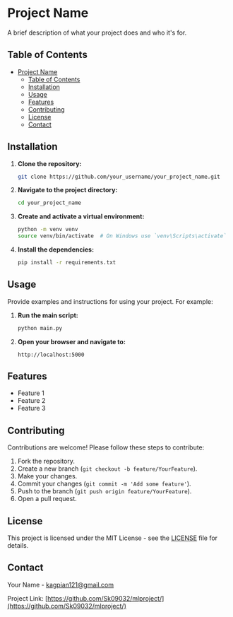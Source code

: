 # Project Name

A brief description of what your project does and who it's for.

## Table of Contents

- [Project Name](#project-name)
  - [Table of Contents](#table-of-contents)
  - [Installation](#installation)
  - [Usage](#usage)
  - [Features](#features)
  - [Contributing](#contributing)
  - [License](#license)
  - [Contact](#contact)

## Installation

1. **Clone the repository:**
    ```bash
    git clone https://github.com/your_username/your_project_name.git
    ```
2. **Navigate to the project directory:**
    ```bash
    cd your_project_name
    ```
3. **Create and activate a virtual environment:**
    ```bash
    python -m venv venv
    source venv/bin/activate  # On Windows use `venv\Scripts\activate`
    ```
4. **Install the dependencies:**
    ```bash
    pip install -r requirements.txt
    ```

## Usage

Provide examples and instructions for using your project. For example:

1. **Run the main script:**
    ```bash
    python main.py
    ```
2. **Open your browser and navigate to:**
    ```text
    http://localhost:5000
    ```

## Features

- Feature 1
- Feature 2
- Feature 3

## Contributing

Contributions are welcome! Please follow these steps to contribute:

1. Fork the repository.
2. Create a new branch (`git checkout -b feature/YourFeature`).
3. Make your changes.
4. Commit your changes (`git commit -m 'Add some feature'`).
5. Push to the branch (`git push origin feature/YourFeature`).
6. Open a pull request.

## License

This project is licensed under the MIT License - see the [LICENSE](LICENSE) file for details.

## Contact

Your Name - [kagpian121@gmail.com](mailto:your_email@example.com)

Project Link: [https://github.com/Sk09032/mlproject/](https://github.com/Sk09032/mlproject/)


[def]: #installation